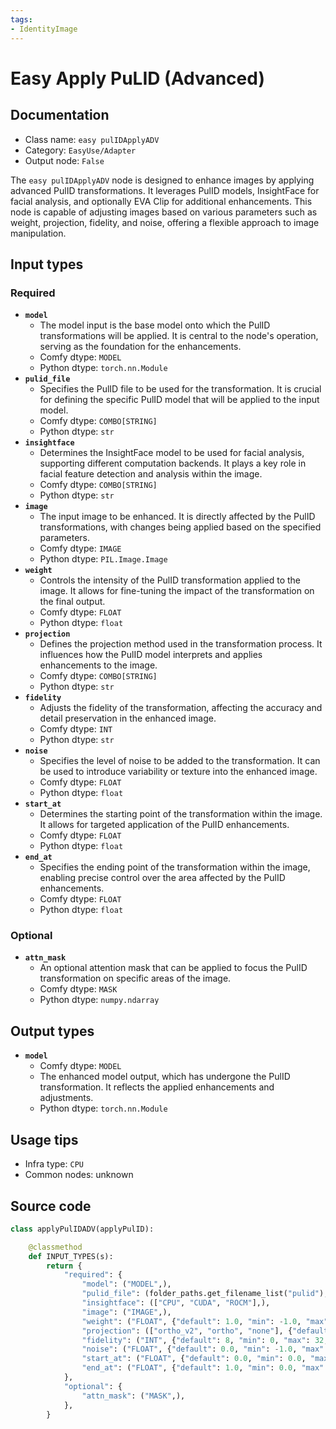 ```yaml
---
tags:
- IdentityImage
---
```


# Easy Apply PuLID (Advanced)
## Documentation
- Class name: `easy pulIDApplyADV`
- Category: `EasyUse/Adapter`
- Output node: `False`

The `easy pulIDApplyADV` node is designed to enhance images by applying advanced PulID transformations. It leverages PulID models, InsightFace for facial analysis, and optionally EVA Clip for additional enhancements. This node is capable of adjusting images based on various parameters such as weight, projection, fidelity, and noise, offering a flexible approach to image manipulation.
## Input types
### Required
- **`model`**
    - The model input is the base model onto which the PulID transformations will be applied. It is central to the node's operation, serving as the foundation for the enhancements.
    - Comfy dtype: `MODEL`
    - Python dtype: `torch.nn.Module`
- **`pulid_file`**
    - Specifies the PulID file to be used for the transformation. It is crucial for defining the specific PulID model that will be applied to the input model.
    - Comfy dtype: `COMBO[STRING]`
    - Python dtype: `str`
- **`insightface`**
    - Determines the InsightFace model to be used for facial analysis, supporting different computation backends. It plays a key role in facial feature detection and analysis within the image.
    - Comfy dtype: `COMBO[STRING]`
    - Python dtype: `str`
- **`image`**
    - The input image to be enhanced. It is directly affected by the PulID transformations, with changes being applied based on the specified parameters.
    - Comfy dtype: `IMAGE`
    - Python dtype: `PIL.Image.Image`
- **`weight`**
    - Controls the intensity of the PulID transformation applied to the image. It allows for fine-tuning the impact of the transformation on the final output.
    - Comfy dtype: `FLOAT`
    - Python dtype: `float`
- **`projection`**
    - Defines the projection method used in the transformation process. It influences how the PulID model interprets and applies enhancements to the image.
    - Comfy dtype: `COMBO[STRING]`
    - Python dtype: `str`
- **`fidelity`**
    - Adjusts the fidelity of the transformation, affecting the accuracy and detail preservation in the enhanced image.
    - Comfy dtype: `INT`
    - Python dtype: `str`
- **`noise`**
    - Specifies the level of noise to be added to the transformation. It can be used to introduce variability or texture into the enhanced image.
    - Comfy dtype: `FLOAT`
    - Python dtype: `float`
- **`start_at`**
    - Determines the starting point of the transformation within the image. It allows for targeted application of the PulID enhancements.
    - Comfy dtype: `FLOAT`
    - Python dtype: `float`
- **`end_at`**
    - Specifies the ending point of the transformation within the image, enabling precise control over the area affected by the PulID enhancements.
    - Comfy dtype: `FLOAT`
    - Python dtype: `float`
### Optional
- **`attn_mask`**
    - An optional attention mask that can be applied to focus the PulID transformation on specific areas of the image.
    - Comfy dtype: `MASK`
    - Python dtype: `numpy.ndarray`
## Output types
- **`model`**
    - Comfy dtype: `MODEL`
    - The enhanced model output, which has undergone the PulID transformation. It reflects the applied enhancements and adjustments.
    - Python dtype: `torch.nn.Module`
## Usage tips
- Infra type: `CPU`
- Common nodes: unknown


## Source code
```python
class applyPulIDADV(applyPulID):

    @classmethod
    def INPUT_TYPES(s):
        return {
            "required": {
                "model": ("MODEL",),
                "pulid_file": (folder_paths.get_filename_list("pulid"),),
                "insightface": (["CPU", "CUDA", "ROCM"],),
                "image": ("IMAGE",),
                "weight": ("FLOAT", {"default": 1.0, "min": -1.0, "max": 5.0, "step": 0.05}),
                "projection": (["ortho_v2", "ortho", "none"], {"default":"ortho_v2"}),
                "fidelity": ("INT", {"default": 8, "min": 0, "max": 32, "step": 1}),
                "noise": ("FLOAT", {"default": 0.0, "min": -1.0, "max": 1.0, "step": 0.1}),
                "start_at": ("FLOAT", {"default": 0.0, "min": 0.0, "max": 1.0, "step": 0.001}),
                "end_at": ("FLOAT", {"default": 1.0, "min": 0.0, "max": 1.0, "step": 0.001}),
            },
            "optional": {
                "attn_mask": ("MASK",),
            },
        }

```
